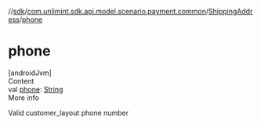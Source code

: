 //[sdk](../../../index.md)/[com.unlimint.sdk.api.model.scenario.payment.common](../index.md)/[ShippingAddress](index.md)/[phone](phone.md)



# phone  
[androidJvm]  
Content  
val [phone](phone.md): [String](https://kotlinlang.org/api/latest/jvm/stdlib/kotlin/-string/index.html)  
More info  


Valid customer_layout phone number

  



